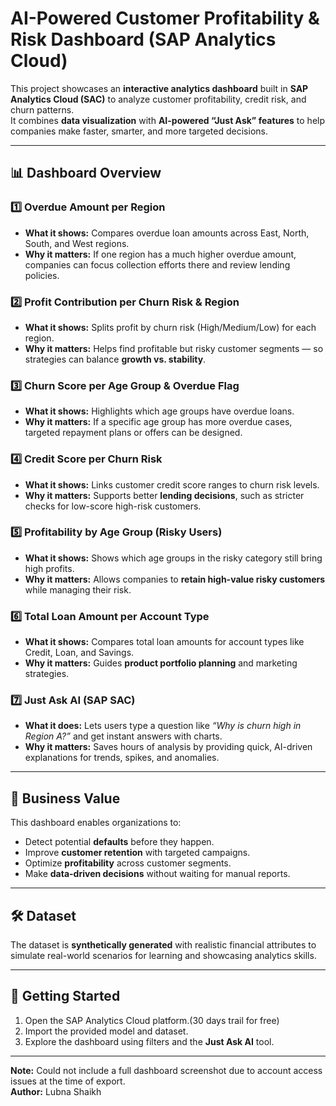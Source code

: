 # AI-Powered Customer Profitability & Risk Dashboard (SAP Analytics Cloud)

This project showcases an **interactive analytics dashboard** built in **SAP Analytics Cloud (SAC)** to analyze customer profitability, credit risk, and churn patterns.  
It combines **data visualization** with **AI-powered “Just Ask” features** to help companies make faster, smarter, and more targeted decisions.

---

## 📊 Dashboard Overview

### 1️⃣ Overdue Amount per Region
- **What it shows:** Compares overdue loan amounts across East, North, South, and West regions.  
- **Why it matters:** If one region has a much higher overdue amount, companies can focus collection efforts there and review lending policies.

### 2️⃣ Profit Contribution per Churn Risk & Region
- **What it shows:** Splits profit by churn risk (High/Medium/Low) for each region.  
- **Why it matters:** Helps find profitable but risky customer segments — so strategies can balance **growth vs. stability**.

### 3️⃣ Churn Score per Age Group & Overdue Flag
- **What it shows:** Highlights which age groups have overdue loans.  
- **Why it matters:** If a specific age group has more overdue cases, targeted repayment plans or offers can be designed.

### 4️⃣ Credit Score per Churn Risk
- **What it shows:** Links customer credit score ranges to churn risk levels.  
- **Why it matters:** Supports better **lending decisions**, such as stricter checks for low-score high-risk customers.

### 5️⃣ Profitability by Age Group (Risky Users)
- **What it shows:** Shows which age groups in the risky category still bring high profits.  
- **Why it matters:** Allows companies to **retain high-value risky customers** while managing their risk.

### 6️⃣ Total Loan Amount per Account Type
- **What it shows:** Compares total loan amounts for account types like Credit, Loan, and Savings.  
- **Why it matters:** Guides **product portfolio planning** and marketing strategies.

### 7️⃣ Just Ask AI (SAP SAC)
- **What it does:** Lets users type a question like *“Why is churn high in Region A?”* and get instant answers with charts.  
- **Why it matters:** Saves hours of analysis by providing quick, AI-driven explanations for trends, spikes, and anomalies.

---

## 💼 Business Value
This dashboard enables organizations to:
- Detect potential **defaults** before they happen.
- Improve **customer retention** with targeted campaigns.
- Optimize **profitability** across customer segments.
- Make **data-driven decisions** without waiting for manual reports.

---

## 🛠 Dataset
The dataset is **synthetically generated** with realistic financial attributes to simulate real-world scenarios for learning and showcasing analytics skills.

---

## 🚀 Getting Started
1. Open the SAP Analytics Cloud platform.(30 days trail for free)
2. Import the provided model and dataset.
3. Explore the dashboard using filters and the **Just Ask AI** tool.

---

**Note:** Could not include a full dashboard screenshot due to account access issues at the time of export.  
**Author:** Lubna Shaikh
